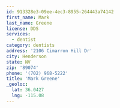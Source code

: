 ```yaml
---
id: 913328e3-09ee-4ec3-8955-264443a74142
first_name: Mark
last_name: Greene
license: DDS
services:
  - dentist
category: dentists
address: '2106 Cimarron Hill Dr'
city: Henderson
state: NV
zip: '89074'
phone: '(702) 968-5222'
title: 'Mark Greene'
_geoloc:
  lat: 36.0427
  lng: -115.08
---
```

